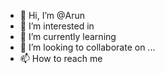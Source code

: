 - 👋 Hi, I’m @Arun 
- 👀 I’m interested in 
- 🌱 I’m currently learning 
- 💞️ I’m looking to collaborate on ...
- 📫 How to reach me 
<!---
aruncalpine/aruncalpine is a ✨ special ✨ repository because its `README.md` (this file) appears on your GitHub profile.
You can click the Preview link to take a look at your changes.
--->
